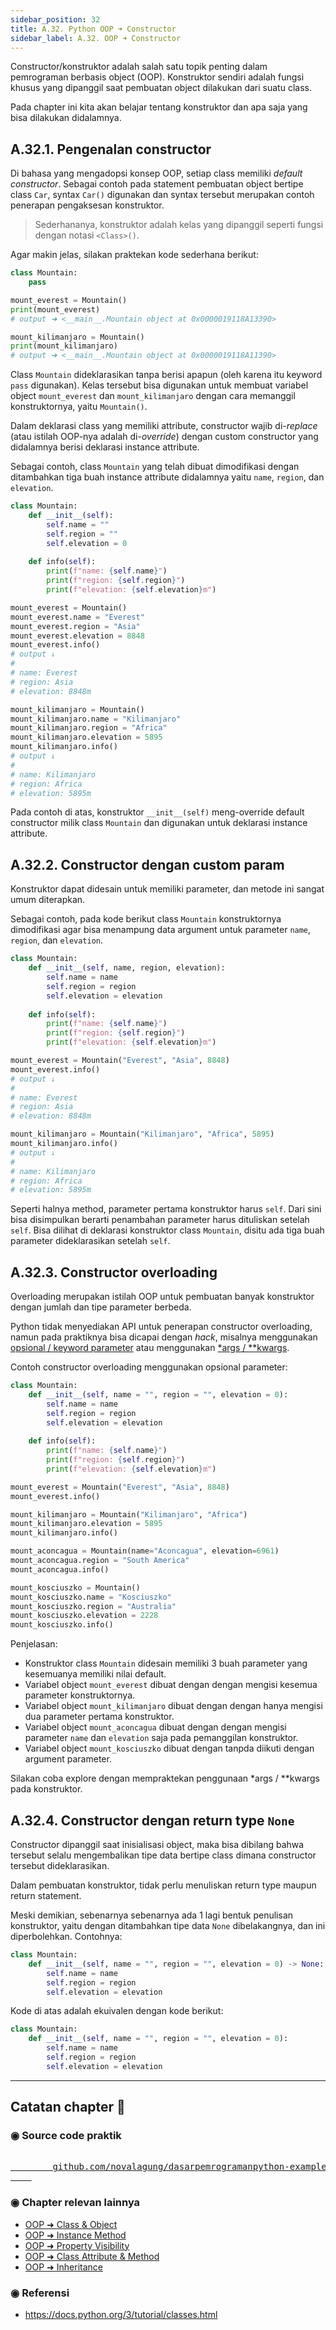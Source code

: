 ```yaml
---
sidebar_position: 32
title: A.32. Python OOP ➜ Constructor
sidebar_label: A.32. OOP ➜ Constructor
---
```


Constructor/konstruktor adalah salah satu topik penting dalam pemrograman berbasis object (OOP). Konstruktor sendiri adalah fungsi khusus yang dipanggil saat pembuatan object dilakukan dari suatu class.

Pada chapter ini kita akan belajar tentang konstruktor dan apa saja yang bisa dilakukan didalamnya.

## A.32.1. Pengenalan constructor

Di bahasa yang mengadopsi konsep OOP, setiap class memiliki *default constructor*. Sebagai contoh pada statement pembuatan object bertipe class `Car`, syntax `Car()` digunakan dan syntax tersebut merupakan contoh penerapan pengaksesan konstruktor.

> Sederhananya, konstruktor adalah kelas yang dipanggil seperti fungsi dengan notasi `<Class>()`.

Agar makin jelas, silakan praktekan kode sederhana berikut:

```python
class Mountain:
    pass

mount_everest = Mountain()
print(mount_everest)
# output ➜ <__main__.Mountain object at 0x0000019118A13390>

mount_kilimanjaro = Mountain()
print(mount_kilimanjaro)
# output ➜ <__main__.Mountain object at 0x0000019118A11390>
```

Class `Mountain` dideklarasikan tanpa berisi apapun (oleh karena itu keyword `pass` digunakan). Kelas tersebut bisa digunakan untuk membuat variabel object `mount_everest` dan `mount_kilimanjaro` dengan cara memanggil konstruktornya, yaitu `Mountain()`.

Dalam deklarasi class yang memiliki attribute, constructor wajib di-*replace* (atau istilah OOP-nya adalah di-*override*) dengan custom constructor yang didalamnya berisi deklarasi instance attribute.

Sebagai contoh, class `Mountain` yang telah dibuat dimodifikasi dengan ditambahkan tiga buah instance attribute didalamnya yaitu `name`, `region`, dan `elevation`.

```python
class Mountain:
    def __init__(self):
        self.name = ""
        self.region = ""
        self.elevation = 0
    
    def info(self):
        print(f"name: {self.name}")
        print(f"region: {self.region}")
        print(f"elevation: {self.elevation}m")

mount_everest = Mountain()
mount_everest.name = "Everest"
mount_everest.region = "Asia"
mount_everest.elevation = 8848
mount_everest.info()
# output ↓
#
# name: Everest
# region: Asia
# elevation: 8848m

mount_kilimanjaro = Mountain()
mount_kilimanjaro.name = "Kilimanjaro"
mount_kilimanjaro.region = "Africa"
mount_kilimanjaro.elevation = 5895
mount_kilimanjaro.info()
# output ↓
#
# name: Kilimanjaro
# region: Africa
# elevation: 5895m
```

Pada contoh di atas, konstruktor `__init__(self)` meng-override default constructor milik class `Mountain` dan digunakan untuk deklarasi instance attribute.

## A.32.2. Constructor dengan custom param

Konstruktor dapat didesain untuk memiliki parameter, dan metode ini sangat umum diterapkan.

Sebagai contoh, pada kode berikut class `Mountain` konstruktornya dimodifikasi agar bisa menampung data argument untuk parameter `name`, `region`, dan `elevation`.

```python
class Mountain:
    def __init__(self, name, region, elevation):
        self.name = name
        self.region = region
        self.elevation = elevation
    
    def info(self):
        print(f"name: {self.name}")
        print(f"region: {self.region}")
        print(f"elevation: {self.elevation}m")

mount_everest = Mountain("Everest", "Asia", 8848)
mount_everest.info()
# output ↓
#
# name: Everest
# region: Asia
# elevation: 8848m

mount_kilimanjaro = Mountain("Kilimanjaro", "Africa", 5895)
mount_kilimanjaro.info()
# output ↓
#
# name: Kilimanjaro
# region: Africa
# elevation: 5895m
```

Seperti halnya method, parameter pertama konstruktor harus `self`. Dari sini bisa disimpulkan berarti penambahan parameter harus dituliskan setelah `self`. Bisa dilihat di deklarasi konstruktor class `Mountain`, disitu ada tiga buah parameter dideklarasikan setelah `self`.

## A.32.3. Constructor overloading

Overloading merupakan istilah OOP untuk pembuatan banyak konstruktor dengan jumlah dan tipe parameter berbeda.

Python tidak menyediakan API untuk penerapan constructor overloading, namun pada praktiknya bisa dicapai dengan *hack*, misalnya menggunakan [opsional / keyword parameter](/basic/positional-optional-keyword-argument) atau menggunakan [\*args / \*\*kwargs](/basic/args-kwargs).

Contoh constructor overloading menggunakan opsional parameter:

```python
class Mountain:
    def __init__(self, name = "", region = "", elevation = 0):
        self.name = name
        self.region = region
        self.elevation = elevation
    
    def info(self):
        print(f"name: {self.name}")
        print(f"region: {self.region}")
        print(f"elevation: {self.elevation}m")

mount_everest = Mountain("Everest", "Asia", 8848)
mount_everest.info()

mount_kilimanjaro = Mountain("Kilimanjaro", "Africa")
mount_kilimanjaro.elevation = 5895
mount_kilimanjaro.info()

mount_aconcagua = Mountain(name="Aconcagua", elevation=6961)
mount_aconcagua.region = "South America"
mount_aconcagua.info()

mount_kosciuszko = Mountain()
mount_kosciuszko.name = "Kosciuszko"
mount_kosciuszko.region = "Australia"
mount_kosciuszko.elevation = 2228
mount_kosciuszko.info()
```

Penjelasan:

- Konstruktor class `Mountain` didesain memiliki 3 buah parameter yang kesemuanya memiliki nilai default.
- Variabel object `mount_everest` dibuat dengan dengan mengisi kesemua parameter konstruktornya.
- Variabel object `mount_kilimanjaro` dibuat dengan dengan hanya mengisi dua parameter pertama konstruktor.
- Variabel object `mount_aconcagua` dibuat dengan dengan mengisi parameter `name` dan `elevation` saja pada pemanggilan konstruktor.
- Variabel object `mount_kosciuszko` dibuat dengan tanpda diikuti dengan argument parameter. 

Silakan coba explore dengan mempraktekan penggunaan \*args / \*\*kwargs pada konstruktor.

## A.32.4. Constructor dengan return type `None`

Constructor dipanggil saat inisialisasi object, maka bisa dibilang bahwa tersebut selalu mengembalikan tipe data bertipe class dimana constructor tersebut dideklarasikan.

Dalam pembuatan konstruktor, tidak perlu menuliskan return type maupun return statement.

Meski demikian, sebenarnya sebenarnya ada 1 lagi bentuk penulisan konstruktor, yaitu dengan ditambahkan tipe data `None` dibelakangnya, dan ini diperbolehkan. Contohnya:

```python
class Mountain:
    def __init__(self, name = "", region = "", elevation = 0) -> None:
        self.name = name
        self.region = region
        self.elevation = elevation
```

Kode di atas adalah ekuivalen dengan kode berikut:

```python
class Mountain:
    def __init__(self, name = "", region = "", elevation = 0):
        self.name = name
        self.region = region
        self.elevation = elevation
```


---

<div class="section-footnote">

## Catatan chapter 📑

### ◉ Source code praktik

<pre>
    <a href="https://github.com/novalagung/dasarpemrogramanpython-example/tree/master/class-constructor">
        github.com/novalagung/dasarpemrogramanpython-example/../class-constructor
    </a>
</pre>

### ◉ Chapter relevan lainnya

- [OOP ➜ Class & Object](/basic/class-object)
- [OOP ➜ Instance Method](/basic/instance-method)
- [OOP ➜ Property Visibility](/basic/property-visibility)
- [OOP ➜ Class Attribute & Method](#)
- [OOP ➜ Inheritance](#)

### ◉ Referensi

- https://docs.python.org/3/tutorial/classes.html

</div>
